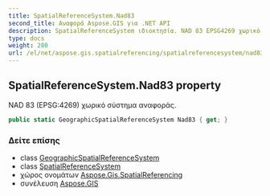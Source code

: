 ```yaml
---
title: SpatialReferenceSystem.Nad83
second_title: Αναφορά Aspose.GIS για .NET API
description: SpatialReferenceSystem ιδιοκτησία. NAD 83 EPSG4269 χωρικό σύστημα αναφοράς.
type: docs
weight: 280
url: /el/net/aspose.gis.spatialreferencing/spatialreferencesystem/nad83/
---
```

## SpatialReferenceSystem.Nad83 property

NAD 83 (EPSG:4269) χωρικό σύστημα αναφοράς.

```csharp
public static GeographicSpatialReferenceSystem Nad83 { get; }
```

### Δείτε επίσης

* class [GeographicSpatialReferenceSystem](../../geographicspatialreferencesystem/)
* class [SpatialReferenceSystem](../)
* χώρος ονομάτων [Aspose.Gis.SpatialReferencing](../../spatialreferencesystem/)
* συνέλευση [Aspose.GIS](../../../)



